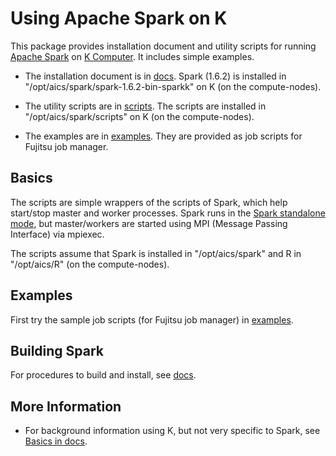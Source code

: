 # Using Apache Spark on K

This package provides installation document and utility scripts for
running [Apache Spark](http://spark.apache.org/) on [K
Computer](http://www.aics.riken.jp/en/k-computer/about/).  It includes
simple examples.

* The installation document is in [docs](docs).  Spark (1.6.2) is
installed in "/opt/aics/spark/spark-1.6.2-bin-sparkk" on K (on the
compute-nodes).

* The utility scripts are in [scripts](scripts).  The scripts are
installed in "/opt/aics/spark/scripts" on K (on the compute-nodes).

* The examples are in [examples](examples).  They are provided as job
scripts for Fujitsu job manager.

## Basics

The scripts are simple wrappers of the scripts of Spark, which help
start/stop master and worker processes.  Spark runs in the [Spark
standalone
mode](http://spark.apache.org/docs/latest/spark-standalone.html), but
master/workers are started using MPI (Message Passing Interface) via
mpiexec.

The scripts assume that Spark is installed in "/opt/aics/spark" and R
in "/opt/aics/R" (on the compute-nodes).

## Examples

First try the sample job scripts (for Fujitsu job manager) in
[examples](examples).

## Building Spark

For procedures to build and install, see [docs](docs).

## More Information

* For background information using K, but not very specific to Spark,
see [Basics in docs](docs/BASICS.md).
